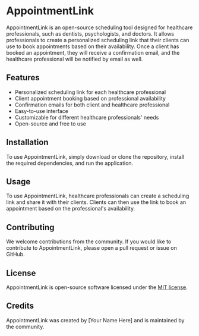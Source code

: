 # AppointmentLink

AppointmentLink is an open-source scheduling tool designed for healthcare professionals, such as dentists, psychologists, and doctors. It allows professionals to create a personalized scheduling link that their clients can use to book appointments based on their availability. Once a client has booked an appointment, they will receive a confirmation email, and the healthcare professional will be notified by email as well.

## Features

- Personalized scheduling link for each healthcare professional
- Client appointment booking based on professional availability
- Confirmation emails for both client and healthcare professional
- Easy-to-use interface
- Customizable for different healthcare professionals' needs
- Open-source and free to use

## Installation

To use AppointmentLink, simply download or clone the repository, install the required dependencies, and run the application.

## Usage

To use AppointmentLink, healthcare professionals can create a scheduling link and share it with their clients. Clients can then use the link to book an appointment based on the professional's availability.

## Contributing

We welcome contributions from the community. If you would like to contribute to AppointmentLink, please open a pull request or issue on GitHub.

## License

AppointmentLink is open-source software licensed under the [MIT license](https://opensource.org/licenses/MIT).

## Credits

AppointmentLink was created by [Your Name Here] and is maintained by the community.
